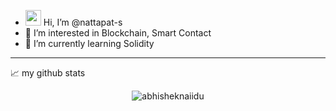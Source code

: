 -  <img src="https://media.giphy.com/media/hvRJCLFzcasrR4ia7z/giphy.gif" width="25px"> Hi, I’m @nattapat-s
- 👀 I’m interested in Blockchain, Smart Contact
- 🌱 I’m currently learning Solidity

---

📈 my github stats

<p align="center"> <img src="https://github-readme-stats.vercel.app/api?username=nattapat-s&show_icons=true&theme=gotham" alt="abhisheknaiidu" />

<!--
- 💞️ I’m looking to collaborate on ...
- 📫 How to reach me ...
-->

<!---
nattapat-s/nattapat-s is a ✨ special ✨ repository because its `README.md` (this file) appears on your GitHub profile.
You can click the Preview link to take a look at your changes.
--->
